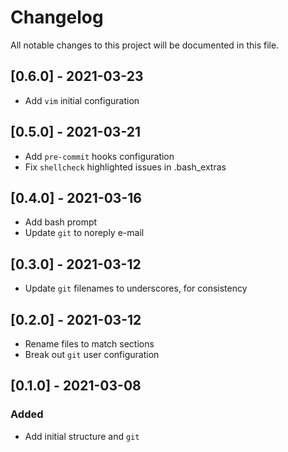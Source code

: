 # Changelog

All notable changes to this project will be documented in this file.

## [0.6.0] - 2021-03-23

- Add `vim` initial configuration

## [0.5.0] - 2021-03-21

- Add `pre-commit` hooks configuration
- Fix `shellcheck` highlighted issues in .bash_extras

## [0.4.0] - 2021-03-16

- Add bash prompt
- Update `git` to noreply e-mail

## [0.3.0] - 2021-03-12

- Update `git` filenames to underscores, for consistency

## [0.2.0] - 2021-03-12

- Rename files to match sections
- Break out `git` user configuration

## [0.1.0] - 2021-03-08

### Added

- Add initial structure and `git`
